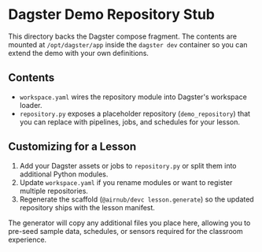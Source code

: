 # Dagster Demo Repository Stub

This directory backs the Dagster compose fragment. The contents are mounted at `/opt/dagster/app` inside the `dagster dev` container so you can extend the demo with your own definitions.

## Contents

- `workspace.yaml` wires the repository module into Dagster's workspace loader.
- `repository.py` exposes a placeholder repository (`demo_repository`) that you can replace with pipelines, jobs, and schedules for your lesson.

## Customizing for a Lesson

1. Add your Dagster assets or jobs to `repository.py` or split them into additional Python modules.
2. Update `workspace.yaml` if you rename modules or want to register multiple repositories.
3. Regenerate the scaffold (`@airnub/devc lesson.generate`) so the updated repository ships with the lesson manifest.

The generator will copy any additional files you place here, allowing you to pre-seed sample data, schedules, or sensors required for the classroom experience.

